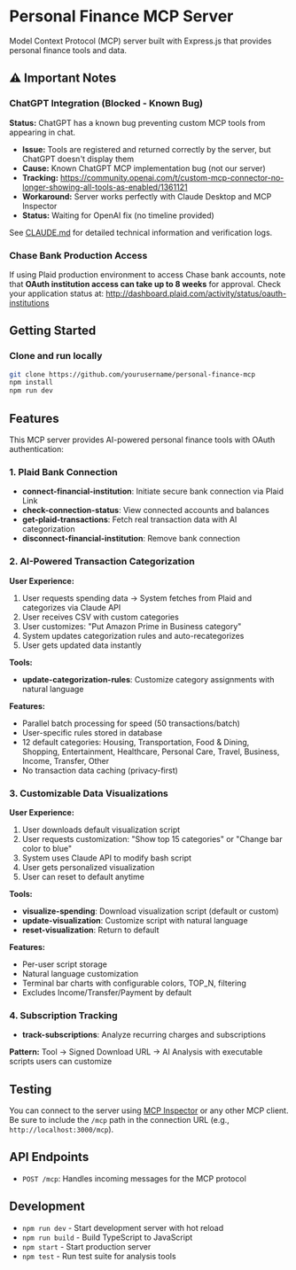 # Personal Finance MCP Server

Model Context Protocol (MCP) server built with Express.js that provides personal finance tools and data.

## ⚠️ Important Notes

### ChatGPT Integration (Blocked - Known Bug)

**Status:** ChatGPT has a known bug preventing custom MCP tools from appearing in chat.

- **Issue:** Tools are registered and returned correctly by the server, but ChatGPT doesn't display them
- **Cause:** Known ChatGPT MCP implementation bug (not our server)
- **Tracking:** https://community.openai.com/t/custom-mcp-connector-no-longer-showing-all-tools-as-enabled/1361121
- **Workaround:** Server works perfectly with Claude Desktop and MCP Inspector
- **Status:** Waiting for OpenAI fix (no timeline provided)

See [CLAUDE.md](CLAUDE.md) for detailed technical information and verification logs.

### Chase Bank Production Access
If using Plaid production environment to access Chase bank accounts, note that **OAuth institution access can take up to 8 weeks** for approval. Check your application status at: http://dashboard.plaid.com/activity/status/oauth-institutions

## Getting Started

### Clone and run locally

```bash
git clone https://github.com/yourusername/personal-finance-mcp
npm install
npm run dev
```

## Features

This MCP server provides AI-powered personal finance tools with OAuth authentication:

### 1. Plaid Bank Connection
- **connect-financial-institution**: Initiate secure bank connection via Plaid Link
- **check-connection-status**: View connected accounts and balances
- **get-plaid-transactions**: Fetch real transaction data with AI categorization
- **disconnect-financial-institution**: Remove bank connection

### 2. AI-Powered Transaction Categorization

**User Experience:**
1. User requests spending data → System fetches from Plaid and categorizes via Claude API
2. User receives CSV with custom categories
3. User customizes: "Put Amazon Prime in Business category"
4. System updates categorization rules and auto-recategorizes
5. User gets updated data instantly

**Tools:**
- **update-categorization-rules**: Customize category assignments with natural language

**Features:**
- Parallel batch processing for speed (50 transactions/batch)
- User-specific rules stored in database
- 12 default categories: Housing, Transportation, Food & Dining, Shopping, Entertainment, Healthcare, Personal Care, Travel, Business, Income, Transfer, Other
- No transaction data caching (privacy-first)

### 3. Customizable Data Visualizations

**User Experience:**
1. User downloads default visualization script
2. User requests customization: "Show top 15 categories" or "Change bar color to blue"
3. System uses Claude API to modify bash script
4. User gets personalized visualization
5. User can reset to default anytime

**Tools:**
- **visualize-spending**: Download visualization script (default or custom)
- **update-visualization**: Customize script with natural language
- **reset-visualization**: Return to default

**Features:**
- Per-user script storage
- Natural language customization
- Terminal bar charts with configurable colors, TOP_N, filtering
- Excludes Income/Transfer/Payment by default

### 4. Subscription Tracking
- **track-subscriptions**: Analyze recurring charges and subscriptions

**Pattern:** Tool → Signed Download URL → AI Analysis with executable scripts users can customize

## Testing

You can connect to the server using [MCP Inspector](https://modelcontextprotocol.io/docs/tools/inspector) or any other MCP client.
Be sure to include the `/mcp` path in the connection URL (e.g., `http://localhost:3000/mcp`).

## API Endpoints

- `POST /mcp`: Handles incoming messages for the MCP protocol

## Development

- `npm run dev` - Start development server with hot reload
- `npm run build` - Build TypeScript to JavaScript
- `npm start` - Start production server
- `npm test` - Run test suite for analysis tools
